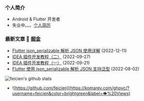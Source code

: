 ### 个人简介

- Android & Flutter 开发者
- 失业中。。。[个人简历](https://visiky.github.io/resume/?user=feicien)


### 最新文章 📝 [掘金](https://juejin.cn/user/1090369410314942/posts)

- [Flutter json_serializable 解析 JSON 使用详解](https://juejin.cn/post/7175793535081529402) (2022-12-11)
- [IDEA 插件开发教程（二）](https://juejin.cn/post/7147984442521288735) (2022-09-27)
- [IDEA 插件开发教程（一）](https://juejin.cn/post/7145737911344824328) (2022-09-21)
- [Flutter 使用 json_serializable 解析 JSON 支持泛型](https://juejin.cn/post/7127206962915180574) (2022-08-02)


![feicien's github stats](https://github-readme-stats.vercel.app/api?username=feicien&show_icons=true&theme=dracula)

- ![https://github.com/feicien](https://komarev.com/ghpvc/?username=feicien&color=brightgreen&label=👁%20Views)
